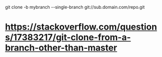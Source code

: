 git clone -b mybranch --single-branch git://sub.domain.com/repo.git


# https://stackoverflow.com/questions/17383217/git-clone-from-a-branch-other-than-master